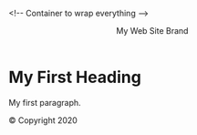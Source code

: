 \<!-- Container to wrap everything -->
<div id="container">
<!-- Brand of website -->
<header>My Web Site Brand</header>
<!-- Main Navigation -> <nav>
<ul>
<li>Home</li> < li>About</li> ‹li>Gallery</li>
< li>Contact</li>
</ul>
</nav> <! -- End Main Navigation -->
<!-- Main Content -->
<main>
<h1>My First Heading</h1> <p>My first paragraph.</p>
</main> <!-- End Main Content -->
<!-- Footer Information -->
<footer>&copy; Copyright 2020</footer>
</div> <!-- End Container -->